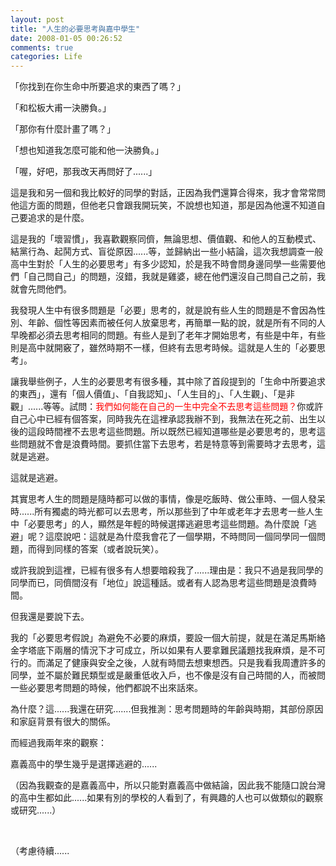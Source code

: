 ```yaml
---
layout: post
title: "人生的必要思考與嘉中學生"
date: 2008-01-05 00:26:52
comments: true
categories: Life
---
```

<p>「你找到在你生命中所要追求的東西了嗎？」</p><p>「和松板大甫一決勝負。」</p><p>「那你有什麼計畫了嗎？」</p><p>「想也知道我怎麼可能和他一決勝負。」</p><p>「喔，好吧，那我改天再問好了......」</p><p>這是我和另一個和我比較好的同學的對話，正因為我們還算合得來，我才會常常問他這方面的問題，但他老只會跟我開玩笑，不說想也知道，那是因為他還不知道自己要追求的是什麼。</p><p>這是我的「壞習慣」，我喜歡觀察同儕，無論思想、價值觀、和他人的互動模式、結黨行為、起鬨方式、盲從原因......等，並歸納出一些小結論，這次我想調查一般高中生對於「人生的必要思考」有多少認知，於是我不時會問身邊同學一些需要他們「自己問自己」的問題，沒錯，我就是雞婆，總在他們還沒自己問自己之前，我就會先問他們。</p><p>我發現人生中有很多問題是「必要」思考的，就是說有些人生的問題是不會因為性別、年齡、個性等因素而被任何人放棄思考，再簡單一點的說，就是所有不同的人早晚都必須去思考相同的問題。有些人是到了老年才開始思考，有些是中年，有些則是高中就開竅了，雖然時期不一樣，但終有去思考時候。這就是人生的「必要思考」。</p><p>讓我舉些例子，人生的必要思考有很多種，其中除了首段提到的「生命中所要追求的東西」，還有「個人價值」、「自我認知」、「人生目的」、「人生觀」、「是非觀」......等等。試問：<font color="#ff0000">我們如何能在自己的一生中完全不去思考這些問題？</font>你或許自己心中已經有個答案，同時我先在這裡承認我辦不到，我無法在死之前、出生以後的這段時間裡不去思考這些問題。所以既然已經知道哪些是必要思考的，思考這些問題就不會是浪費時間。要抓住當下去思考，若是特意等到需要時才去思考，這就是逃避。</p><p>這就是逃避。</p><p>其實思考人生的問題是隨時都可以做的事情，像是吃飯時、做公車時、一個人發呆時......所有獨處的時光都可以去思考，所以那些到了中年或老年才去思考一些人生中「必要思考」的人，顯然是年輕的時候選擇逃避思考這些問題。為什麼說「逃避」呢？這麼說吧：這就是為什麼我會花了一個學期，不時問同一個同學同一個問題，而得到同樣的答案（或者說玩笑）。</p><p>或許我說到這裡，已經有很多有人想要暗殺我了......理由是：我只不過是我同學的同學而已，同儕間沒有「地位」說這種話。或者有人認為思考這些問題是浪費時間。</p><p>但我還是要說下去。</p><p>我的「必要思考假說」為避免不必要的麻煩，要設一個大前提，就是在滿足馬斯絡金字塔底下兩層的情況下才可成立，所以如果有人要拿難民議題找我麻煩，是不可行的。而滿足了健康與安全之後，人就有時間去想東想西。只是我看我周遭許多的同學，並不屬於難民類型或是嚴重低收入戶，也不像是沒有自己時間的人，而被問一些必要思考問題的時候，他們都說不出來話來。</p><p>為什麼？這......我還在研究.......但我推測：思考問題時的年齡與時期，其部份原因和家庭背景有很大的關係。</p><p>而經過我兩年來的觀察：</p><p>嘉義高中的學生幾乎是選擇逃避的......</p><p>（因為我觀查的是嘉義高中，所以只能對嘉義高中做結論，因此我不能隨口說台灣的高中生都如此......如果有別的學校的人看到了，有興趣的人也可以做類似的觀察或研究......）</p><p> </p><p>（考慮待續......</p>
